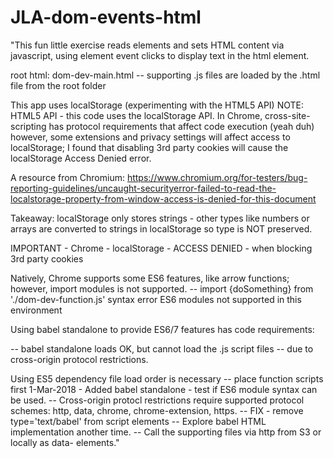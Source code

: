 # JLA-dom-events-html
"This fun little exercise reads elements and sets HTML content via javascript, using element event clicks to display text in the html element.

root html: dom-dev-main.html -- supporting .js files are loaded by the .html file from the root folder

This app uses localStorage (experimenting with the HTML5 API)
NOTE: HTML5 API - this code uses the localStorage API. In Chrome, cross-site-scripting has protocol requirements that affect code execution (yeah duh) however, some extensions and privacy settings will affect access to localStorage; I found that disabling 3rd party cookies will cause the localStorage Access Denied error.

A resource from Chromium:
https://www.chromium.org/for-testers/bug-reporting-guidelines/uncaught-securityerror-failed-to-read-the-localstorage-property-from-window-access-is-denied-for-this-document

Takeaway: localStorage only stores strings - other types like numbers or arrays are converted to strings in localStorage so type is NOT preserved.

IMPORTANT - Chrome - localStorage - ACCESS DENIED - when blocking 3rd party cookies 

Natively, Chrome supports some ES6 features, like arrow functions; however, import modules is not supported.
-- import {doSomething} from './dom-dev-function.js' syntax error ES6 modules not supported in this environment

Using babel standalone to provide ES6/7 features has code requirements:

<script src="babel-standalone.js"></script>
<script type='text/babel' src='dom-const-msg.js'></script>
-- babel standalone loads OK, but cannot load the .js script files -- due to cross-origin protocol restrictions.

Using ES5 dependency file load order is necessary -- place function scripts first 
1-Mar-2018 - Added babel standalone - test if ES6 module syntax can be used.
-- Cross-origin protocl restrictions require supported  protocol schemes: http, data, chrome, chrome-extension, https.
-- FIX - remove type='text/babel' from script elements
-- Explore babel HTML implementation another time.
-- Call the supporting files via http from S3 or locally as data- elements."
